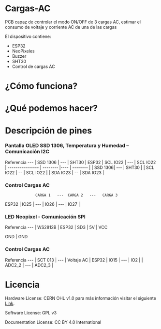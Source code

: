 # Cargas-AC
PCB capaz de controlar el modo ON/OFF de 3 cargas AC, estimar el consumo de voltaje y corriente AC de una de las cargas

El dispositivo contiene:

- ESP32
- NeoPixeles
- Buzzer
- SHT30
- Control de cargas AC

# ¿Cómo funciona?



# ¿Qué podemos hacer?




# Descripción de pines 

### Pantalla OLED SSD 1306, Temperatura y Humedad – Comunicación I2C
Referencia ---   | SSD 1306 | --- | SHT30 |
ESP32            | SCL IO22 | --- | SCL IO22 |
---------------- | -------- |---- | -------- |
| SSD 1306| --- | SHT30 | 
| SCL IO22 | -- | SCL IO22 |
| SDA IO23 | -- | SDA IO23 |

### Control Cargas AC 
                  CARGA 1   ---  CARGA 2   ---   CARGA 3 
ESP32          |  IO25   | --- |  IO26   | --- |  IO27   | 

### LED Neopixel - Comunicación SPI
Referencia --- | WS2812B | 
ESP32            |   SD3   |
5V | VCC 

GND | GND


### Control Cargas AC 
Referencia --- | SCT 013 | --- | Voltaje AC |
ESP32          |  IO15   | --- |     IO2    |
               | ADC2_2  | --- |   ADC2_3   |
# Licencia

Hardware License: CERN OHL v1.0 para más información visitar el siguiente [Link][CERN_v1].

[CERN_v1]: https://ohwr.org/project/cernohl/wikis/Documents/CERN-OHL-version-1.2

Software License: GPL v3

Documentation License: CC BY 4.0 International

